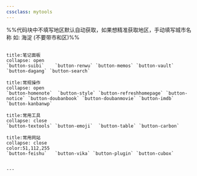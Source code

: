 ```yaml
---
cssclass: mytools
---
```

%%代码块中不填写地区默认自动获取，如果想精准获取地区，手动填写城市名称 如: 海淀 (不要带市和区)%%
```jsx::Weather

```

```ad-abstract
title:笔记面板
collapse: open
`button-suibi`    `button-renwu` `button-memos` `button-vault` `button-dagang` `button-search`

```
````ad-info
title:常规操作
collapse: open
`button-homenote`  `button-style` `button-refreshhomepage` `button-notice` `button-doubanbook` `button-doubanmovie` `button-imdb` `button-kanbanwp`
````

````ad-tip
title:常用工具
collapse: close
`button-textools` `button-emoji`  `button-table` `button-carbon`

````

```ad-example
title:常用网站
collapse: close
color:51,112,255
`button-feishu`   `button-vika` `button-plugin` `button-cubox`
```

```ad-blank

---

```




